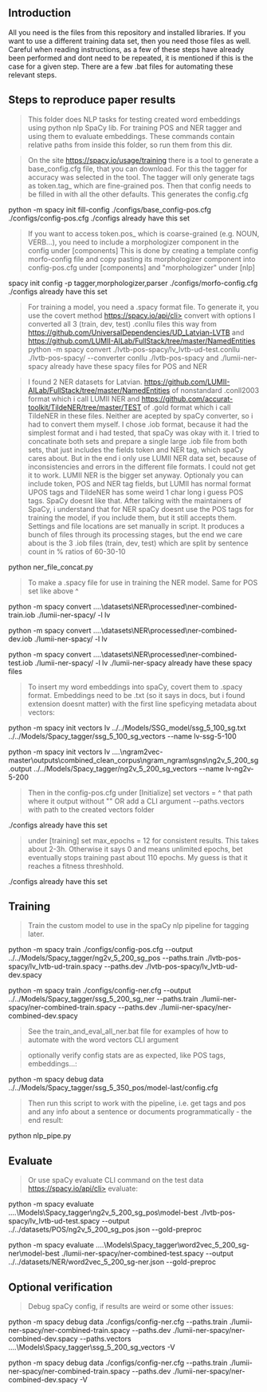 ## Introduction

All you need is the files from this repository and installed libraries. If you want to use a different training data set, then you need those files as well. Careful when reading instructions, as a few of these steps have already been performed and dont need to be repeated, it is mentioned if this is the case for a given step. There are a few .bat files for automating these relevant steps.

## Steps to reproduce paper results
>  This folder does NLP tasks for testing created word embeddings using python nlp SpaCy lib. For training POS and NER tagger and using them to evaluate embeddings.
These commands contain relative paths from inside this folder, so run them from this dir.

>  On the site https://spacy.io/usage/training there is a tool to generate a base_config.cfg file, that you can download. For this the tagger for accuracy was selected in the tool.
>  The tagger will only generate tags as token.tag_ which are fine-grained pos.
>  Then that config needs to be filled in with all the other defaults. This generates the config.cfg

python -m spacy init fill-config ./configs/base_config-pos.cfg ./configs/config-pos.cfg
./configs already have this set

>  If you want to access token.pos_ which is coarse-grained (e.g. NOUN, VERB...), you need to include a morphologizer component in the config under [components]
>  This is done by creating a template config morfo-config file and copy pasting its morphologizer component into config-pos.cfg under [components] and "morphologizer" under [nlp]

spacy init config -p tagger,morphologizer,parser ./configs/morfo-config.cfg
./configs already have this set

>  For training a model, you need a .spacy format file. To generate it, you use the covert method https://spacy.io/api/cli> convert with options
>  I converted all 3 (train, dev, test) .conllu files this way from https://github.com/UniversalDependencies/UD_Latvian-LVTB 
>  and https://github.com/LUMII-AILab/FullStack/tree/master/NamedEntities
python -m spacy convert ./lvtb-pos-spacy/lv_lvtb-ud-test.conllu ./lvtb-pos-spacy/ --converter conllu
./lvtb-pos-spacy and ./lumii-ner-spacy already have these spacy files for POS and NER

>  I found 2 NER datasets for Latvian. 
>  https://github.com/LUMII-AILab/FullStack/tree/master/NamedEntities of nonstandard .conll2003 format which i call LUMII NER and 
>  https://github.com/accurat-toolkit/TildeNER/tree/master/TEST of .gold format which i call TildeNER in these files.
>  Neither are acepted by spaCy converter, so i had to convert them myself. I chose .iob format, because it had the simplest format and i had tested, that spaCy was okay with it.
>  I tried to concatinate both sets and prepare a single large .iob file from both sets, that just includes the fields token and NER tag, which spaCy cares about. But in the end i only use LUMII NER data set, because of inconsistencies and errors in the different file formats. I could not get it to work. LUMII NER is the bigger set anyway.
>  Optionaly you can include token, POS and NER tag fields, but LUMII has normal format UPOS tags and TildeNER has some weird 1 char long i guess POS tags. SpaCy doesnt like that. 
>  After talking with the maintainers of SpaCy, i understand that for NER spaCy doesnt use the POS tags for training the model, if you include them, but it still accepts them.
>  Settings and file locations are set manually in script. It produces a bunch of files through its processing stages, but the end we care about is the 3 .iob files (train, dev, test)
>  which are split by sentence count in % ratios of 60-30-10

python ner_file_concat.py

>  To make a .spacy file for use in training the NER model. Same for POS set like above ^

python -m spacy convert ..\..\datasets\NER\processed\ner-combined-train.iob ./lumii-ner-spacy/ -l lv

python -m spacy convert ..\..\datasets\NER\processed\ner-combined-dev.iob ./lumii-ner-spacy/ -l lv

python -m spacy convert ..\..\datasets\NER\processed\ner-combined-test.iob ./lumii-ner-spacy/ -l lv
./lumii-ner-spacy already have these spacy files

>  To insert my word embeddings into spaCy, covert them to .spacy format. Embeddings need to be .txt (so it says in docs, but i found extension doesnt matter) with the first line speficying metadata about vectors:

python -m spacy init vectors lv ../../Models/SSG_model/ssg_5_100_sg.txt ../../Models/Spacy_tagger/ssg_5_100_sg_vectors --name lv-ssg-5-100

python -m spacy init vectors lv ..\..\ngram2vec-master\outputs\combined_clean_corpus\ngram_ngram\sgns\ng2v_5_200_sg.output ../../Models/Spacy_tagger/ng2v_5_200_sg_vectors --name lv-ng2v-5-200

>  Then in the config-pos.cfg under [Initialize] set vectors = ^ that path where it output without "" OR add a CLI argument --paths.vectors with path to the created vectors folder

./configs already have this set

>  under [training] set max_epochs = 12 for consistent results. This takes about 2-3h. Otherwise it says 0 and means unlimited epochs, bet eventually stops training past about 110 epochs. My guess is that it reaches a fitness threshhold.

./configs already have this set

## Training

>  Train the custom model to use in the spaCy nlp pipeline for tagging later.

python -m spacy train ./configs/config-pos.cfg --output ../../Models/Spacy_tagger/ng2v_5_200_sg_pos --paths.train ./lvtb-pos-spacy/lv_lvtb-ud-train.spacy --paths.dev ./lvtb-pos-spacy/lv_lvtb-ud-dev.spacy

python -m spacy train ./configs/config-ner.cfg --output ../../Models/Spacy_tagger/ssg_5_200_sg_ner --paths.train ./lumii-ner-spacy/ner-combined-train.spacy --paths.dev ./lumii-ner-spacy/ner-combined-dev.spacy

> See the train_and_eval_all_ner.bat file for examples of how to automate with the word vectors CLI argument

> optionally verify config stats are as expected, like POS tags, embeddings...:

python -m spacy debug data ../../Models/Spacy_tagger/ssg_5_350_pos/model-last/config.cfg

>  Then run this script to work with the pipeline, i.e. get tags and pos and any info about a sentence or documents programmatically - the end result:

python nlp_pipe.py

## Evaluate

>  Or use spaCy evaluate CLI command on the test data https://spacy.io/api/cli> evaluate:

python -m spacy evaluate ..\..\Models\Spacy_tagger\ng2v_5_200_sg_pos\model-best ./lvtb-pos-spacy/lv_lvtb-ud-test.spacy --output ../../datasets/POS/ng2v_5_200_sg_pos.json --gold-preproc

python -m spacy evaluate ..\..\Models\Spacy_tagger\word2vec_5_200_sg-ner\model-best ./lumii-ner-spacy/ner-combined-test.spacy --output ../../datasets/NER/word2vec_5_200_sg-ner.json --gold-preproc

## Optional verification

>  Debug spaCy config, if results are weird or some other issues:

python -m spacy debug data ./configs/config-ner.cfg --paths.train ./lumii-ner-spacy/ner-combined-train.spacy --paths.dev ./lumii-ner-spacy/ner-combined-dev.spacy --paths.vectors ..\..\Models\Spacy_tagger\ssg_5_200_sg_vectors -V


python -m spacy debug data ./configs/config-ner.cfg --paths.train ./lumii-ner-spacy/ner-combined-train.spacy --paths.dev ./lumii-ner-spacy/ner-combined-dev.spacy -V


